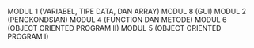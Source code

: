 MODUL 1 (VARIABEL, TIPE DATA, DAN ARRAY)
MODUL 8 (GUI)
MODUL 2 (PENGKONDSIAN)
MODUL 4 (FUNCTION DAN METODE)
MODUL 6 (OBJECT ORIENTED PROGRAM II)
MODUL 5 (OBJECT ORIENTED PROGRAM I)

